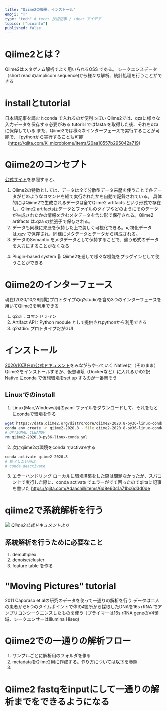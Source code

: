 ```yaml
---
title: "Qiime2の概要、インストール"
emoji: "🤖"
type: "tech" # tech: 技術記事 / idea: アイデア
topics: ["bioinfo"]
published: false
---
```


# Qiime2とは？
Qiime2はメタゲノム解析でよく用いられるOSS である。
シークエンスデータ（short read のamplicom sequence)から様々な解析、統計処理を行うことができる

# installとtutorial
日本語記事を読むとconda で入れるのが便利っぽい
Qiime2では、qzaに様々な入力データを保存する必要がある
tutorial ではfasta を取得した後、それをqzaに保存している
また、Qiime2では様々なインターフェースで実行することが可能で、
[pythonから実行することも可能]（https://qiita.com/K_microbiome/items/20aa10557b295042a719)

# Qiime2のコンセプト
[公式サイト](https://docs.qiime2.org/2020.8/concepts/)を参照すると、
1. Qiime2の特徴としては、データは全て分散型データ来歴を使うことで各データがどのようなコマンドを経て実行されたかを自動で記録されている。
具体的にはQiime2で生成されるデータは全てQiime2 artifacts という形式で存在し、Qiime2 artifactsはデータとファイルのタイプやどのようにそのデータが生成されたかの情報を含むメタデータを含む形で保存される。Qiime2 artifacts は.qza の拡張子で保存される。
2. データも同様に来歴を保持した上で美しく可視化できる。可視化データは.qzv で保存され、同様にメタデータとデータから構成される。
3. データのSemantic をメタデータとして保持することで、違う形式のデータを入力にすることがなくなる
<!-- 可視化したfigを簡単にダウンロードできるとかそんな感じか？　-->
4. Plugin-based system : Qiime2を通して様々な機能をプラグインとして使うことができる

# Qiime2のインターフェース
現在(2020/10/28閲覧)プロトタイプのq2studioを含め3つのインターフェースを用いてQiime2を利用できる
1. q2cli : コマンドライン
2. Artifact API : Python module として提供されpythonから利用できる
3. q2stdio: プロトタイプだがGUI

 # インストール
 [2020/10現在の公式ドキュメント](https://docs.qiime2.org/2020.8/)をみながらやっていく
Nativeに（そのまま）Qiime2をインストールするか、仮想環境（Dockerなど）に入れるかの2択
Native にconda で仮想環境をset up するのが一番楽そう

## Linuxでのinstall
1. Linux(Mac,Windows)用のyaml ファイルをダウンロードして、それをもとにcondaで環境を作る

```create_env.sh
wget https://data.qiime2.org/distro/core/qiime2-2020.8-py36-linux-conda.yml
conda env create -n qiime2-2020.8 --file qiime2-2020.8-py36-linux-conda.yml#環境の名前は好きに変えてもOKです
# OPTIONAL CLEANUP
rm qiime2-2020.8-py36-linux-conda.yml
```

2. 次にqiime2の環境をconda でactivateする
```activate_env.sh
conda activate qiime2-2020.8
# 終了したい時は
# conda deactivate
```

3. エラーハンドリング
ローカルに環境構築をした際は問題なかったが、スパコン上で実行した際に、conda activate でエラーがでて困ったのでqiitaに記事を書いた
https://qiita.com/Adaachill/items/6d8e60c1a71bc6d3d0de


# qiime2で系統解析を行う
![](https://docs.qiime2.org/2020.8/_images/overview.png)
*Qiime2公式ドキュメントより*

## 系統解析を行うために必要なこと
1. demultiplex
2. denoise/cluster
3. feature table を作る


# "Moving Pictures" tutorial 
2011 Caporaso et.alの研究のデータを使って一通りの解析を行う
データは二人の患者から5つのタイムポイントで体の4箇所から採取したDNAを16s rRNA でアンプリコンシークエンスしたものを使う（プライマーは16s rRNA geneのV4領域、シークエンサーはIllumina Hiseq)

# Qiime2での一通りの解析フロー
1. サンプルごとに解析用のフォルダを作る
2. metadataをQiime2用に作成する。作り方については[以下](https://docs.qiime2.org/2020.8/tutorials/metadata/)を参照
3. 

# Qiime2 fastqをinputにして一通りの解析までをできるようになる
